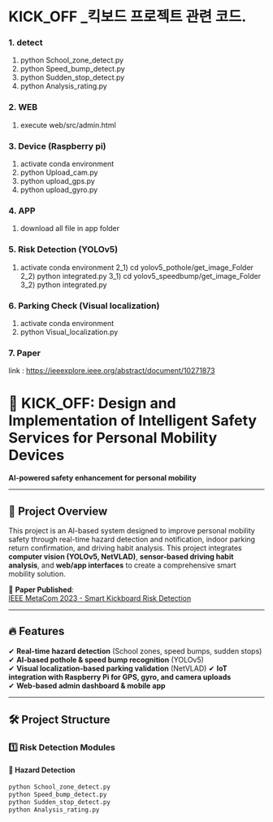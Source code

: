 # KICK_OFF _킥보드 프로젝트 관련 코드.

### 1. detect 
1) python School_zone_detect.py
2) python Speed_bump_detect.py
3) python Sudden_stop_detect.py
4) python Analysis_rating.py

### 2. WEB
1) execute web/src/admin.html

 
###  3. Device (Raspberry pi)
1) activate conda environment
2) python Upload_cam.py
3) python upload_gps.py
4) python upload_gyro.py

###  4. APP
1) download all file in app folder

###  5. Risk Detection (YOLOv5) 
1) activate conda environment
2_1) cd yolov5_pothole/get_image_Folder
2_2) python integrated.py
3_1) cd yolov5_speedbump/get_image_Folder
3_2) python integrated.py

###  6. Parking Check (Visual localization) 
1) activate conda environment
2) python Visual_localization.py


### 7. Paper
link : https://ieeexplore.ieee.org/abstract/document/10271873



# 🚀 KICK_OFF: Design and Implementation of Intelligent Safety Services for Personal Mobility Devices
**AI-powered safety enhancement for personal mobility**  

---

## 📌 Project Overview  
This project is an AI-based system designed to improve personal mobility safety through real-time hazard detection and notification, indoor parking return confirmation, and driving habit analysis.
This project integrates **computer vision (YOLOv5, NetVLAD)**, **sensor-based driving habit analysis**, and **web/app interfaces** to create a comprehensive smart mobility solution.  

📖 **Paper Published**:  
[IEEE MetaCom 2023 - Smart Kickboard Risk Detection](https://ieeexplore.ieee.org/abstract/document/10271873)  

---

## 🔥 Features  
✔ **Real-time hazard detection** (School zones, speed bumps, sudden stops)  
✔ **AI-based pothole & speed bump recognition** (YOLOv5)  
✔ **Visual localization-based parking validation** (NetVLAD)
✔ **IoT integration with Raspberry Pi for GPS, gyro, and camera uploads**  
✔ **Web-based admin dashboard & mobile app**  

---

## 🛠️ Project Structure  

### 1️⃣ Risk Detection Modules  

#### 🚦 Hazard Detection  
```sh
python School_zone_detect.py
python Speed_bump_detect.py
python Sudden_stop_detect.py
python Analysis_rating.py
